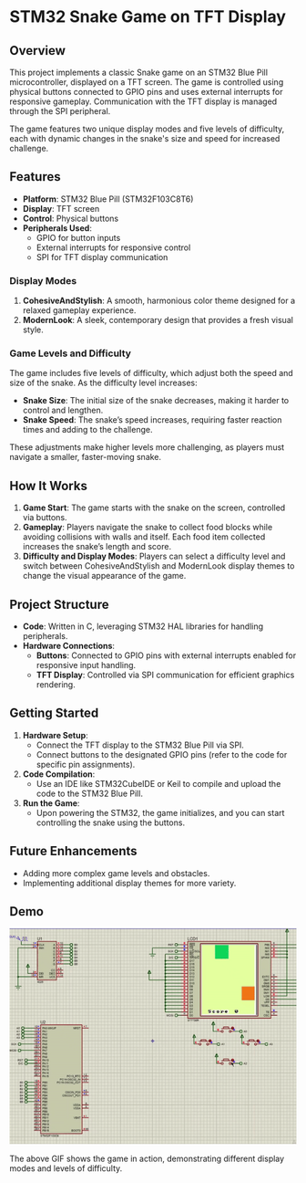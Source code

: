 
# STM32 Snake Game on TFT Display

## Overview
This project implements a classic Snake game on an STM32 Blue Pill microcontroller, displayed on a TFT screen. The game is controlled using physical buttons connected to GPIO pins and uses external interrupts for responsive gameplay. Communication with the TFT display is managed through the SPI peripheral. 

The game features two unique display modes and five levels of difficulty, each with dynamic changes in the snake's size and speed for increased challenge.

## Features
- **Platform**: STM32 Blue Pill (STM32F103C8T6)
- **Display**: TFT screen
- **Control**: Physical buttons
- **Peripherals Used**:
  - GPIO for button inputs
  - External interrupts for responsive control
  - SPI for TFT display communication

### Display Modes
1. **CohesiveAndStylish**: A smooth, harmonious color theme designed for a relaxed gameplay experience.
2. **ModernLook**: A sleek, contemporary design that provides a fresh visual style.

### Game Levels and Difficulty
The game includes five levels of difficulty, which adjust both the speed and size of the snake. As the difficulty level increases:
- **Snake Size**: The initial size of the snake decreases, making it harder to control and lengthen.
- **Snake Speed**: The snake’s speed increases, requiring faster reaction times and adding to the challenge.

These adjustments make higher levels more challenging, as players must navigate a smaller, faster-moving snake.

## How It Works
1. **Game Start**: The game starts with the snake on the screen, controlled via buttons.
2. **Gameplay**: Players navigate the snake to collect food blocks while avoiding collisions with walls and itself. Each food item collected increases the snake’s length and score.
3. **Difficulty and Display Modes**: Players can select a difficulty level and switch between CohesiveAndStylish and ModernLook display themes to change the visual appearance of the game.

## Project Structure
- **Code**: Written in C, leveraging STM32 HAL libraries for handling peripherals.
- **Hardware Connections**:
  - **Buttons**: Connected to GPIO pins with external interrupts enabled for responsive input handling.
  - **TFT Display**: Controlled via SPI communication for efficient graphics rendering.

## Getting Started
1. **Hardware Setup**:
   - Connect the TFT display to the STM32 Blue Pill via SPI.
   - Connect buttons to the designated GPIO pins (refer to the code for specific pin assignments).
2. **Code Compilation**:
   - Use an IDE like STM32CubeIDE or Keil to compile and upload the code to the STM32 Blue Pill.
3. **Run the Game**:
   - Upon powering the STM32, the game initializes, and you can start controlling the snake using the buttons.

## Future Enhancements
- Adding more complex game levels and obstacles.
- Implementing additional display themes for more variety.

## Demo
![Demo GIF](Demo.gif)

The above GIF shows the game in action, demonstrating different display modes and levels of difficulty.
